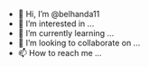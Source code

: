 - 👋 Hi, I’m @belhanda11
- 👀 I’m interested in ...
- 🌱 I’m currently learning ...
- 💞️ I’m looking to collaborate on ...
- 📫 How to reach me ...

<!---
belhanda11/belhanda11 is a ✨ special ✨ repository because its `README.md` (this file) appears on your GitHub profile.
You can click the Preview link to take a look at your changes.
--->
